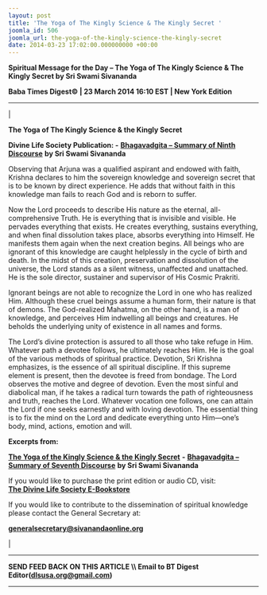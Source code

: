 ```yaml
---
layout: post
title: 'The Yoga of The Kingly Science & The Kingly Secret '
joomla_id: 506
joomla_url: the-yoga-of-the-kingly-science-the-kingly-secret
date: 2014-03-23 17:02:00.000000000 +00:00
---
```

 **Spiritual Message for the Day – The Yoga of The Kingly Science & The Kingly Secret by Sri Swami Sivananda**

**Baba Times Digest© | 23 March 2014 16:10 EST | New York Edition**

* * *

| 

**The Yoga of The Kingly Science & the Kingly Secret**

**Divine Life Society Publication: -** [**Bhagavadgita – Summary of Ninth Discourse**](http://www.dlshq.org/download/bgita.htm#_VPID_18) **by Sri Swami Sivananda**

Observing that Arjuna was a qualified aspirant and endowed with faith, Krishna declares to him the sovereign knowledge and sovereign secret that is to be known by direct experience. He adds that without faith in this knowledge man fails to reach God and is reborn to suffer.

Now the Lord proceeds to describe His nature as the eternal, all-comprehensive Truth. He is everything that is invisible and visible. He pervades everything that exists. He creates everything, sustains everything, and when final dissolution takes place, absorbs everything into Himself. He manifests them again when the next creation begins. All beings who are ignorant of this knowledge are caught helplessly in the cycle of birth and death. In the midst of this creation, preservation and dissolution of the universe, the Lord stands as a silent witness, unaffected and unattached. He is the sole director, sustainer and supervisor of His Cosmic Prakriti.

Ignorant beings are not able to recognize the Lord in one who has realized Him. Although these cruel beings assume a human form, their nature is that of demons. The God-realized Mahatma, on the other hand, is a man of knowledge, and perceives Him indwelling all beings and creatures. He beholds the underlying unity of existence in all names and forms.

The Lord’s divine protection is assured to all those who take refuge in Him. Whatever path a devotee follows, he ultimately reaches Him. He is the goal of the various methods of spiritual practice. Devotion, Sri Krishna emphasizes, is the essence of all spiritual discipline. If this supreme element is present, then the devotee is freed from bondage. The Lord observes the motive and degree of devotion. Even the most sinful and diabolical man, if he takes a radical turn towards the path of righteousness and truth, reaches the Lord. Whatever vocation one follows, one can attain the Lord if one seeks earnestly and with loving devotion. The essential thing is to fix the mind on the Lord and dedicate everything unto Him—one’s body, mind, actions, emotion and will.

**Excerpts from:**

[**The Yoga of the Kingly Science & the Kingly Secret**](http://www.dlshq.org/download/bgita.htm#_VPID_18) **-** [**Bhagavadgita – Summary of Seventh Discourse**](http://www.dlshq.org/download/bgita.htm#_VPID_12) **by Sri Swami Sivananda**

If you would like to purchase the print edition or audio CD, visit:   
 [**The Divine Life Society E-Bookstore**](http://www.dlshq.org/cgi-bin/store/commerce.cgi?category=krishnananda&cart_id=1394930528.401)

If you would like to contribute to the dissemination of spiritual knowledge please contact the General Secretary at:

**[generalsecretary@sivanandaonline.org](mailto:generalsecretary@sivanandaonline.org)**



 |



* * *

**SEND FEED BACK ON THIS ARTICLE \\\ Email to BT Digest Editor[](mailto:dlsusa.org@gmail.com?subject=DLS%20Posts)(dlsusa.org@gmail.com)**

* * *



